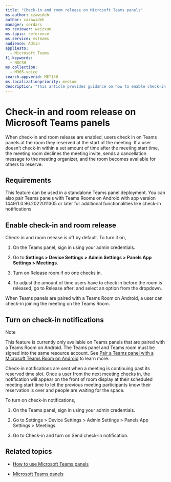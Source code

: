 ```yaml
---
title: "Check-in and room release on Microsoft Teams panels"
ms.author: czawideh
author: cazawideh
manager: serdars
ms.reviewer: weizxue
ms.topic: reference
ms.service: msteams
audience: Admin
appliesto: 
  - Microsoft Teams
f1.keywords:
  - NOCSH
ms.collection: 
  - M365-voice
search.appverid: MET150
ms.localizationpriority: medium
description: "This article provides guidance on how to enable check-in and room release Teams panels devices."
---
```


# Check-in and room release on Microsoft Teams panels

When check-in and room release are enabled, users check in on Teams panels at the room they reserved at the start of the meeting. If a user doesn’t check-in within a set amount of time after the meeting start time, the meeting room declines the meeting invite, sends a cancellation message to the meeting organizer, and the room becomes available for others to reserve.  

## Requirements 

This feature can be used in a standalone Teams panel deployment. You can also pair Teams panels with Teams Rooms on Android with app version 1449/1.0.96.2022011305 or later for additional functionalities like check-in notifications.  

## Enable check-in and room release 

Check-in and room release is off by default. To turn it on,  

1. On the Teams panel, sign in using your admin credentials.  

2. Go to **Settings > Device Settings > Admin Settings > Panels App Settings > Meetings**.

3. Turn on Release room if no one checks in.

4. To adjust the amount of time users have to check in before the room is released, go to Release after: and select an option from the dropdown.  

When Teams panels are paired with a Teams Room on Android, a user can check-in joining the meeting on the Teams Room.  

## Turn on check-in notifications

> [!NOTE]
> This feature is currently only available on Teams panels that are paired with a Teams Room on Android. The Teams panel and Teams room must be signed into the same resource account. See [Pair a Teams panel with a Microsoft Teams Room on Android](use-teams-panels.md#pair-a-teams-panel-with-a-microsoft-teams-room-on-android) to learn more.  

Check-in notifications are sent when a meeting is continuing past its reserved time slot. Once a user from the next meeting checks in, the notification will appear on the front of room display at their scheduled meeting start time to let the previous meeting participants know their reservation is over and people are waiting for the space.  

To turn on check-in notifications,  

1. On the Teams panel, sign in using your admin credentials. 

2. Go to Settings > Device Settings > Admin Settings > Panels App Settings > Meetings. 

3. Go to Check-in and turn on Send check-in notification.

## Related topics

- [How to use Microsoft Teams panels](use-teams-panels.md)

- [Microsoft Teams panels](teams-panels.md)